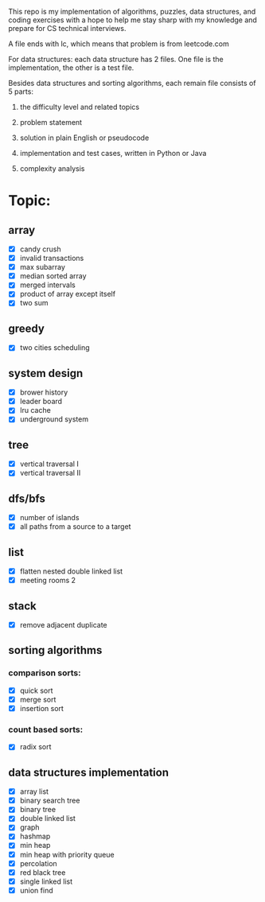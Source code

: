 
This repo is my implementation of algorithms, puzzles, data structures, and coding exercises with a hope to help me stay sharp with my knowledge and prepare for CS technical interviews.

A file ends with lc, which means that problem is from leetcode.com

For data structures:
each data structure has 2 files.  One file is the implementation, the other is a test file.

Besides data structures and sorting algorithms, each remain file consists of 5 parts:

1. the difficulty level and related topics

2. problem statement

3. solution in plain English or pseudocode

4. implementation and test cases, written in Python or Java

5. complexity analysis

# Topic:
## array
- [x] candy crush
- [x] invalid transactions
- [x] max subarray
- [x] median sorted array
- [x] merged intervals
- [x] product of array except itself
- [x] two sum
## greedy
- [x] two cities scheduling
## system design
- [x] brower history
- [x] leader board
- [x] lru cache
- [x] underground system
## tree
- [x] vertical traversal I
- [x] vertical traversal II
## dfs/bfs
- [x] number of islands
- [x] all paths from a source to a target
## list
- [x] flatten nested double linked list
- [x] meeting rooms 2
## stack
- [x] remove adjacent duplicate
## sorting algorithms
### comparison sorts:
- [x] quick sort
- [x] merge sort 
- [x] insertion sort
### count based sorts:
- [x] radix sort 
## data structures implementation
- [x] array list
- [x] binary search tree
- [x] binary tree
- [x] double linked list
- [x] graph
- [x] hashmap
- [x] min heap
- [x] min heap with priority queue
- [x] percolation
- [x] red black tree
- [x] single linked list
- [x] union find